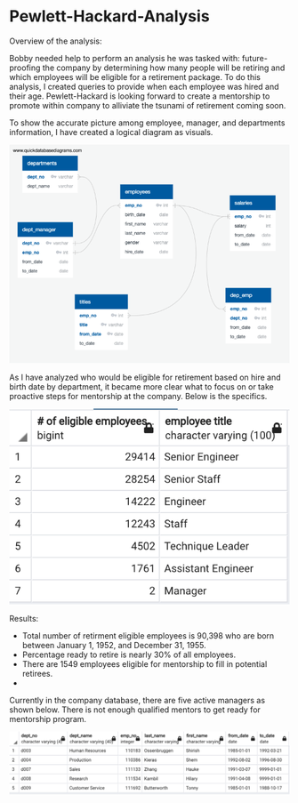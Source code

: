 # Pewlett-Hackard-Analysis

Overview of the analysis: 

Bobby needed help to perform an analysis he was tasked with: future-proofing the company by determining how many people will be retiring and which employees will be eligible for a retirement package. To do this analysis, I created queries to provide when each employee was hired and their age.
Pewlett-Hackard is looking forward to create a mentorship to promote within company to alliviate the tsunami of retirement coming soon. 

To show the accurate picture among employee, manager, and departments information, I have created a logical diagram as visuals.

![EmployeeDB.png](Resources/EmployeeDB.png)

As I have analyzed who would be eligible for retirement based on hire and birth date by department, it became more clear what to focus on or take proactive steps for mentorship at the company. 
Below is the specifics.

![grouped_by.png](Resources/grouped_by.png)


Results: 

- Total number of retirment eligible employees is 90,398 who are born between January 1, 1952, and December 31, 1955.
- Percentage ready to retire is nearly 30% of all employees.
- There are 1549 employees eligible for mentorship to fill in potential retirees.
- 

Currently in the company database, there are five active managers as shown below. There is not enough qualified mentors to get ready for mentorship program.


![active_managers.png](Resources/active_managers.png)

